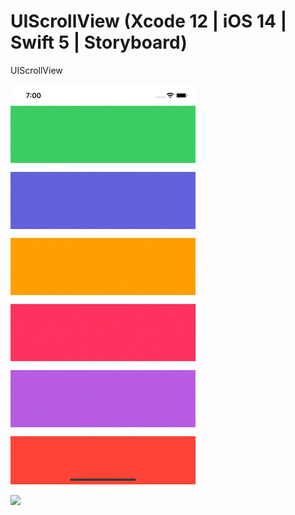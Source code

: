 # UIScrollView (Xcode 12 | iOS 14 | Swift 5 | Storyboard)

UIScrollView 


![](UIScrollView(Vertical).gif)               




![](UIScrollView(Horizontal).gif)
